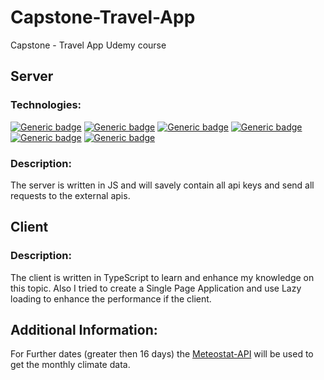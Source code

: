 # Capstone-Travel-App

Capstone - Travel App Udemy course

## Server

### Technologies:

[![Generic badge](https://img.shields.io/badge/Node-v14.15.5-green.svg)](https://shields.io/)
[![Generic badge](https://img.shields.io/badge/express-4.17.1-green.svg)](https://shields.io/)
[![Generic badge](https://img.shields.io/badge/axios-0.21.1-green.svg)](https://shields.io/)
[![Generic badge](https://img.shields.io/badge/body_parser-1.19.0-green.svg)](https://shields.io/)
[![Generic badge](https://img.shields.io/badge/cors-2.8.5-green.svg)](https://shields.io/)
[![Generic badge](https://img.shields.io/badge/dotenv-8.2.0-green.svg)](https://shields.io/)

### Description:

The server is written in JS and will savely contain all api keys and send all requests to the external apis.

## Client

### Description:

The client is written in TypeScript to learn and enhance my knowledge on this topic.
Also I tried to create a Single Page Application and use Lazy loading to enhance the performance if the client.

## Additional Information:

For Further dates (greater then 16 days) the [Meteostat-API](https://dev.meteostat.net/api/stations/climate.html) will be used to get the monthly climate data.

